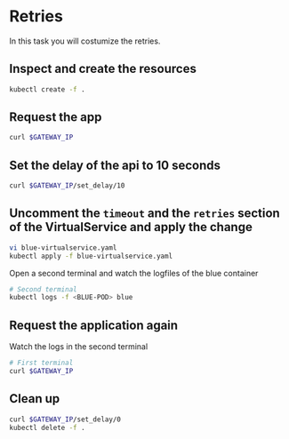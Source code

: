 # Retries

In this task you will costumize the retries.

## Inspect and create the resources

```bash
kubectl create -f .
```

## Request the app

```bash
curl $GATEWAY_IP
```

## Set the delay of the api to 10 seconds

```bash
curl $GATEWAY_IP/set_delay/10
```

## Uncomment the `timeout` and the `retries` section of the VirtualService and apply the change

```bash
vi blue-virtualservice.yaml
kubectl apply -f blue-virtualservice.yaml
```

Open a second terminal and watch the logfiles of the blue container

```bash
# Second terminal
kubectl logs -f <BLUE-POD> blue
```

## Request the application again

Watch the logs in the second terminal

```bash
# First terminal
curl $GATEWAY_IP
```

## Clean up

```bash
curl $GATEWAY_IP/set_delay/0
kubectl delete -f .
```
